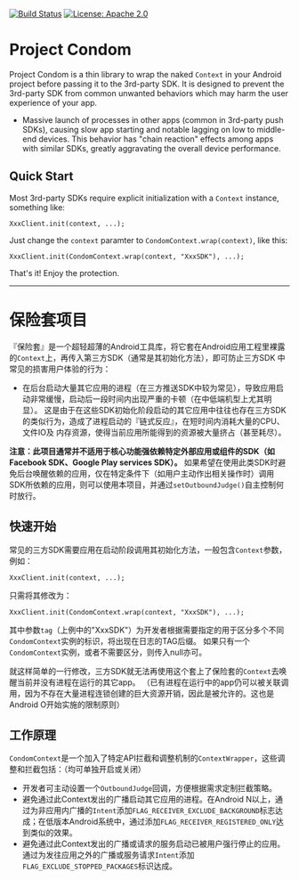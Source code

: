 [![Build Status](https://travis-ci.org/oasisfeng/condom.svg?branch=master)](https://travis-ci.org/oasisfeng/condom)
[![License: Apache 2.0](https://img.shields.io/badge/license-Apache%202.0-blue.svg)](LICENSE)

# Project Condom

Project Condom is a thin library to wrap the naked `Context` in your Android project before passing it to the 3rd-party SDK.
It is designed to prevent the 3rd-party SDK from common unwanted behaviors which may harm the user experience of your app.

* Massive launch of processes in other apps (common in 3rd-party push SDKs), causing slow app starting and notable lagging
on low to middle-end devices. This behavior has "chain reaction" effects among apps with similar SDKs, greatly aggravating
the overall device performance.

## Quick Start

Most 3rd-party SDKs require explicit initialization with a `Context` instance, something like:

```
XxxClient.init(context, ...);
```

Just change the `context` paramter to `CondomContext.wrap(context)`, like this:

```
XxxClient.init(CondomContext.wrap(context, "XxxSDK"), ...);
```

That's it! Enjoy the protection.

---------------

# 保险套项目

『保险套』是一个超轻超薄的Android工具库，将它套在Android应用工程里裸露的`Context`上，再传入第三方SDK（通常是其初始化方法），即可防止三方SDK
中常见的损害用户体验的行为：

* 在后台启动大量其它应用的进程（在三方推送SDK中较为常见），导致应用启动非常缓慢，启动后一段时间内出现严重的卡顿（在中低端机型上尤其明显）。
这是由于在这些SDK初始化阶段启动的其它应用中往往也存在三方SDK的类似行为，造成了进程启动的『链式反应』，在短时间内消耗大量的CPU、文件IO及
内存资源，使得当前应用所能得到的资源被大量挤占（甚至耗尽）。

**注意：此项目通常并不适用于核心功能强依赖特定外部应用或组件的SDK（如Facebook SDK、Google Play services SDK）。** 如果希望在使用此类SDK时避免后台唤醒依赖的应用，仅在特定条件下（如用户主动作出相关操作时）调用SDK所依赖的应用，则可以使用本项目，并通过`setOutboundJudge()`自主控制何时放行。

## 快速开始

常见的三方SDK需要应用在启动阶段调用其初始化方法，一般包含`Context`参数，例如：

```
XxxClient.init(context, ...);
```

只需将其修改为：

```
XxxClient.init(CondomContext.wrap(context, "XxxSDK"), ...);
```

其中参数`tag`（上例中的"XxxSDK"）为开发者根据需要指定的用于区分多个不同`CondomContext`实例的标识，将出现在日志的TAG后缀。
如果只有一个`CondomContext`实例，或者不需要区分，则传入null亦可。

就这样简单的一行修改，三方SDK就无法再使用这个套上了保险套的`Context`去唤醒当前并没有进程在运行的其它app。
（已有进程在运行中的app仍可以被关联调用，因为不存在大量进程连锁创建的巨大资源开销，因此是被允许的。这也是Android O开始实施的限制原则）

## 工作原理

`CondomContext`是一个加入了特定API拦截和调整机制的`ContextWrapper`，这些调整和拦截包括：（均可单独开启或关闭）

* 开发者可主动设置一个```OutboundJudge```回调，方便根据需求定制拦截策略。
* 避免通过此Context发出的广播启动其它应用的进程。在Android N以上，通过为非应用内广播的```Intent```添加```FLAG_RECEIVER_EXCLUDE_BACKGROUND```标志达成；在低版本Android系统中，通过添加```FLAG_RECEIVER_REGISTERED_ONLY```达到类似的效果。
* 避免通过此Context发出的广播或请求的服务启动已被用户强行停止的应用。通过为发往应用之外的广播或服务请求```Intent```添加```FLAG_EXCLUDE_STOPPED_PACKAGES```标识达成。
